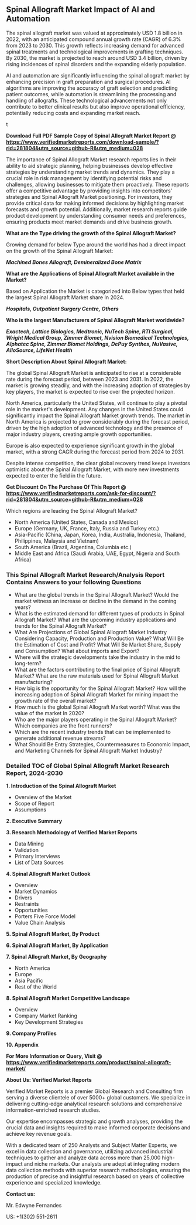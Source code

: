<h2>Spinal Allograft Market Impact of AI and Automation</h2><p>The spinal allograft market was valued at approximately USD 1.8 billion in 2022, with an anticipated compound annual growth rate (CAGR) of 6.3% from 2023 to 2030. This growth reflects increasing demand for advanced spinal treatments and technological improvements in grafting techniques. By 2030, the market is projected to reach around USD 3.4 billion, driven by rising incidences of spinal disorders and the expanding elderly population.</p><p>AI and automation are significantly influencing the spinal allograft market by enhancing precision in graft preparation and surgical procedures. AI algorithms are improving the accuracy of graft selection and predicting patient outcomes, while automation is streamlining the processing and handling of allografts. These technological advancements not only contribute to better clinical results but also improve operational efficiency, potentially reducing costs and expanding market reach.</p>t</p><p id="" class=""><strong>Download Full PDF Sample Copy of Spinal Allograft Market Report @ <a href="https://www.verifiedmarketreports.com/download-sample/?rid=281804&utm_source=github-R&utm_medium=028" target="_blank">https://www.verifiedmarketreports.com/download-sample/?rid=281804&utm_source=github-R&utm_medium=028</a></strong></p><p>The importance of&nbsp;Spinal Allograft Market research reports lies in their ability to aid strategic planning, helping businesses develop effective strategies by understanding market trends and dynamics. They play a crucial role in risk management by identifying potential risks and challenges, allowing businesses to mitigate them proactively. These reports offer a competitive advantage by providing insights into competitors' strategies and Spinal Allograft Market positioning. For investors, they provide critical data for making informed decisions by highlighting market forecasts and growth potential. Additionally, market research reports guide product development by understanding consumer needs and preferences, ensuring products meet market demands and drive business growth.</p><p><strong>What are the&nbsp;Type driving the growth of the Spinal Allograft Market?</strong></p><p id="" class="">Growing demand for below Type around the world has had a direct impact on the growth of the Spinal Allograft Market:</p><em><strong>Machined Bones Allograft, Demineralized Bone Matrix</strong></em></p><strong>What are the&nbsp;Applications&nbsp;of Spinal Allograft Market available in the Market?</strong></p><p id="" class="">Based on Application the Market is categorized into Below types that held the largest Spinal Allograft Market share In 2024.</p><em><strong>Hospitals, Outpatient Surgery Centre, Others</strong></em></p><strong>Who is the largest Manufacturers of Spinal Allograft Market worldwide?</strong></p><p><em><strong>Exactech, Lattice Biologics, Medtronic, NuTech Spine, RTI Surgical, Wright Medical Group, Zimmer Biomet, Nvision Biomedical Technologies, Alphatec Spine, Zimmer Biomet Holdings, DePuy Synthes, NuVasive, AlloSource, LifeNet Health</strong></em></p><p id="" class=""><strong>Short Description About Spinal Allograft Market:</strong></p><p>The global Spinal Allograft Market is anticipated to rise at a considerable rate during the forecast period, between 2023 and 2031. In 2022, the market is growing steadily, and with the increasing adoption of strategies by key players, the market is expected to rise over the projected horizon.</p><p>North America, particularly the United States, will continue to play a pivotal role in the market's development. Any changes in the United States could significantly impact the Spinal Allograft Market growth trends. The market in North America is projected to grow considerably during the forecast period, driven by the high adoption of advanced technology and the presence of major industry players, creating ample growth opportunities.</p><p>Europe is also expected to experience significant growth in the global market, with a strong CAGR during the forecast period from 2024 to 2031.</p><p>Despite intense competition, the clear global recovery trend keeps investors optimistic about the Spinal Allograft Market, with more new investments expected to enter the field in the future.</p><p id="" class=""><strong>Get Discount On The Purchase Of This Report @ <a href="https://www.verifiedmarketreports.com/ask-for-discount/?rid=281804&utm_source=github-R&utm_medium=028" target="_blank">https://www.verifiedmarketreports.com/ask-for-discount/?rid=281804&utm_source=github-R&utm_medium=028</a></strong></p>Which regions are leading the Spinal Allograft Market?</p><ul><li>North America (United States, Canada and Mexico)</li><li>Europe (Germany, UK, France, Italy, Russia and Turkey etc.)</li><li>Asia-Pacific (China, Japan, Korea, India, Australia, Indonesia, Thailand, Philippines, Malaysia and Vietnam)</li><li>South America (Brazil, Argentina, Columbia etc.)</li><li>Middle East and Africa (Saudi Arabia, UAE, Egypt, Nigeria and South Africa)</li></ul><h3 id="" class="">This Spinal Allograft Market Research/Analysis Report Contains Answers to your following Questions</h3><ul><li>What are the global trends in the Spinal Allograft Market? Would the market witness an increase or decline in the demand in the coming years?</li><li>What is the estimated demand for different types of products in Spinal Allograft Market? What are the upcoming industry applications and trends for the Spinal Allograft Market?</li><li>What Are Projections of Global Spinal Allograft Market Industry Considering Capacity, Production and Production Value? What Will Be the Estimation of Cost and Profit? What Will Be Market Share, Supply and Consumption? What about imports and Export?</li><li>Where will the strategic developments take the industry in the mid to long-term?</li><li>What are the factors contributing to the final price of Spinal Allograft Market? What are the raw materials used for Spinal Allograft Market manufacturing?</li><li>How big is the opportunity for the Spinal Allograft Market? How will the increasing adoption of Spinal Allograft Market for mining impact the growth rate of the overall market?</li><li>How much is the global Spinal Allograft Market worth? What was the value of the market In 2020?</li><li>Who are the major players operating in the Spinal Allograft Market? Which companies are the front runners?</li><li>Which are the recent industry trends that can be implemented to generate additional revenue streams?</li><li>What Should Be Entry Strategies, Countermeasures to Economic Impact, and Marketing Channels for Spinal Allograft Market Industry?</li></ul><h3 id="" class="">Detailed TOC of Global Spinal Allograft Market Research Report, 2024-2030</h3><p id="" class=""><strong>1. Introduction of the Spinal Allograft Market</strong></p><ul><li>Overview of the Market</li><li>Scope of Report</li><li>Assumptions</li></ul><p id="" class=""><strong>2. Executive Summary</strong></p><p id="" class=""><strong>3. Research Methodology of Verified Market Reports</strong></p><ul><li>Data Mining</li><li>Validation</li><li>Primary Interviews</li><li>List of Data Sources</li></ul><p id="" class=""><strong>4. Spinal Allograft Market Outlook</strong></p><ul><li>Overview</li><li>Market Dynamics</li><li>Drivers</li><li>Restraints</li><li>Opportunities</li><li>Porters Five Force Model</li><li>Value Chain Analysis</li></ul><p id="" class=""><strong>5. Spinal Allograft Market, By Product</strong></p><p id="" class=""><strong>6. Spinal Allograft Market, By Application</strong></p><p id="" class=""><strong>7. Spinal Allograft Market, By Geography</strong></p><ul><li>North America</li><li>Europe</li><li>Asia Pacific</li><li>Rest of the World</li></ul><p id="" class=""><strong>8. Spinal Allograft Market Competitive Landscape</strong></p><ul><li>Overview</li><li>Company Market Ranking</li><li>Key Development Strategies</li></ul><p id="" class=""><strong>9. Company Profiles</strong></p><p id="" class=""><strong>10. Appendix</strong></p><p id="" class=""><strong>For More Information or Query, Visit @ <a href="https://www.verifiedmarketreports.com/product/spinal-allograft-market/" target="_blank">https://www.verifiedmarketreports.com/product/spinal-allograft-market/</a></strong></p><p id="" class=""><strong>About Us: Verified Market Reports</strong></p><p id="" class="">Verified Market Reports is a premier Global Research and Consulting firm serving a diverse clientele of over 5000+ global customers. We specialize in delivering cutting-edge analytical research solutions and comprehensive information-enriched research studies.</p><p id="" class="">Our expertise encompasses strategic and growth analyses, providing the crucial data and insights required to make informed corporate decisions and achieve key revenue goals.</p><p id="" class="">With a dedicated team of 250 Analysts and Subject Matter Experts, we excel in data collection and governance, utilizing advanced industrial techniques to gather and analyze data across more than 25,000 high-impact and niche markets. Our analysts are adept at integrating modern data collection methods with superior research methodologies, ensuring the production of precise and insightful research based on years of collective experience and specialized knowledge.</p><p id="" class=""><strong>Contact us:</strong></p><p id="" class="">Mr. Edwyne Fernandes</p><p id="" class="">US: +1(302) 551-2611</p>